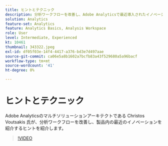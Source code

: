 ```yaml
---
title: ヒントとテクニック
description: 分析ワークフローを改善し、Adobe Analyticsで最近導入されたイノベーションを強調するためのヒント
solution: Analytics
feature-set: Analytics
feature: Analytics Basics, Analysis Workspace
role: User
level: Intermediate, Experienced
kt: 10461
thumbnail: 343322.jpeg
exl-id: df05f03e-14f4-4417-a376-bd3e7d497aae
source-git-commit: ca06e5a8b1602a7bcfb83a43f529680a5a96bacf
workflow-type: tm+mt
source-wordcount: '41'
ht-degree: 0%

---
```


# ヒントとテクニック

Adobe Analyticsのマルチソリューションアーキテクトである Christos Voutsakis 氏が、分析ワークフローを改善し、製品内の最近のイノベーションを紹介するヒントを紹介します。

>[!VIDEO](https://video.tv.adobe.com/v/343322/?quality=12&learn=on)
